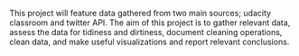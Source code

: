 This project will feature data gathered from two main sources; udacity classroom and twitter API. The aim of this project is to gather relevant data, assess the data for tidiness and dirtiness, document cleaning operations, clean data, and make useful visualizations and report relevant conclusions.
